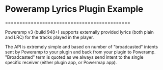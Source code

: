 # Poweramp Lyrics Plugin Example
============================================

Poweramp v3 (build 948+) supports externally provided lyrics (both plain and LRC) for the tracks played in the player.

The API is extremely simple and based on number of "broadcasted" intents sent by Poweramp to your plugin and back from your plugin
to Poweramp. "Broadcasted" term is quoted as we always send intent to the single specific receiver (either plugin app, or Powermap app).
